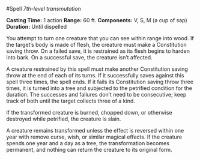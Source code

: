 #Spell
*7th-level transmutation*

**Casting Time:** 1 action
**Range:** 60 ft.
**Components:** V, S, M (a cup of sap)
**Duration:** Until dispelled

You attempt to turn one creature that you can see within range into wood. If the target’s body is made of flesh, the creature must make a Constitution saving throw. On a failed save, it is restrained as its flesh begins to harden into bark. On a successful save, the creature isn’t affected.

A creature restrained by this spell must make another Constitution saving throw at the end of each of its turns. If it successfully saves against this spell three times, the spell ends. If it fails its Constitution saving throw three times, it is turned into a tree and subjected to the petrified condition for the duration. The successes and failures don’t need to be consecutive; keep track of both until the target collects three of a kind.

If the transformed creature is burned, chopped down, or otherwise destroyed while petrified, the creature is slain.

A creature remains transformed unless the effect is reversed within one year with remove curse, wish, or similar magical effects. If the creature spends one year and a day as a tree, the transformation becomes permanent, and nothing can return the creature to its original form.
